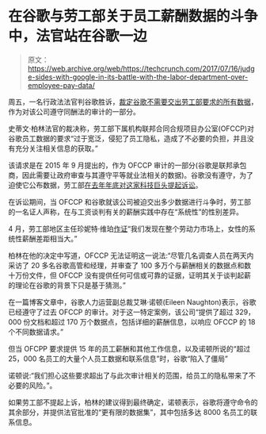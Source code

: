 # 在谷歌与劳工部关于员工薪酬数据的斗争中，法官站在谷歌一边

> 原文：<https://web.archive.org/web/https://techcrunch.com/2017/07/16/judge-sides-with-google-in-its-battle-with-the-labor-department-over-employee-pay-data/>

周五，一名行政法法官判谷歌胜诉，[裁定谷歌不需要交出劳工部要求的所有数据](https://web.archive.org/web/20221026004915/https://www.blog.google/documents/3/OFCCP_decision_order_July_2017.pdf)，作为对该公司遵守同酬法的审计的一部分。

史蒂文·柏林法官的裁决称，劳工部下属机构联邦合同合规项目办公室(OFCCP)对谷歌员工数据的要求“过于宽泛，侵犯了员工隐私，造成了不必要的负担，并且没有充分关注相关信息的获取。”

该请求是在 2015 年 9 月提出的，作为 OFCCP 审计的一部分(谷歌是联邦承包商，因此需要让政府审查与其遵守平等就业法相关的数据)。谷歌没有遵守，为了迫使它公布数据，劳工部[在去年年底对这家科技巨头提起诉讼](https://web.archive.org/web/20221026004915/https://beta.techcrunch.com/2017/01/05/the-u-s-department-of-labor-is-suing-google-for-compensation-data/)。

在诉讼期间，当 OFCCP 和谷歌就该公司被迫交出多少数据进行斗争时，劳工部的一名证人声称，在与工资谈判有关的薪酬实践中存在“系统性”的性别差异。

4 月，劳工部地区主任珍妮特·维珀[作证](https://web.archive.org/web/20221026004915/https://beta.techcrunch.com/2017/04/07/google-denies-labor-departments-claim-that-gender-based-pay-inequities-are-systemic-at-the-company/)“我们发现在整个劳动力市场上，女性的系统性薪酬差距相当大。”

柏林在他的决定中写道，OFCCP 无法证明这一说法:“尽管几名调查人员在两天内采访了 20 多名谷歌高管和经理，并审查了 100 多万个与薪酬相关的数据点和数十万份文件，但 OFCCP 没有提供任何可信或可靠的证据，证明其关于谈判起薪的理论在谷歌的背景下只是基于猜测。”

在一篇博客文章中，谷歌人力运营副总裁艾琳·诺顿(Eileen Naughton)表示，谷歌已经遵守了过去 OFCCP 的审计。对于这一特定案例，该公司“提供了超过 329，000 份文档和超过 170 万个数据点，包括详细的薪酬信息，以响应 OFCCP 的 18 个不同数据请求。”

但当 OFCPP 要求提供 15 年的员工薪酬和其他工作信息，以及诺顿所说的“超过 25，000 名员工的大量个人员工数据和联系信息”时，谷歌“陷入了僵局”

诺顿说:“我们担心这些要求超出了与此次审计相关的范围，给员工的隐私带来了不必要的风险。”。

如果劳工部不提起上诉，柏林的建议得到最终确定，诺顿表示，谷歌将遵守命令的其余部分，并提供法官批准的“更有限的数据集”，其中包括多达 8000 名员工的联系信息。
